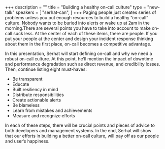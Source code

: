 +++
description = ""
title = "Building a healthy on-call culture"
type = "new-talk"
speakers = [
        "serhat-can",
]
+++
Paging people just creates series of problems unless you put enough resources to build a healthy “on-call” culture. Nobody wants to be buried into alerts or wake up at 2am in the morning.There are several points you have to take into account to make on-call suck less. At the center of each of these items, there are people. If you put your people at the center and design your incident response thinking about them in the first place, on-call becomes a competitive advantage.  

In this presentation, Serhat will start defining on-call and why we need a robust on-call culture. At this point, he’ll mention the impact of downtime and performance degradation such as direct revenue, and credibility losses. Then, continue listing eight must-haves: 
* Be transparent 
* Educate 
* Built resiliency in mind 
* Distribute responsibilities 
* Create actionable alerts 
* Be blameless 
* Learn from mistakes and achievements 
* Measure and recognize efforts 

In each of these steps, there will be crucial points and pieces of advice to both developers and management systems. In the end, Serhat will show that our efforts in building a better on-call culture, will pay off as our people and user’s happiness.